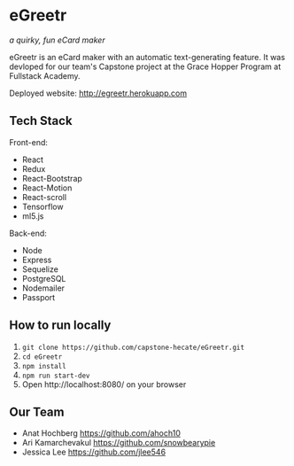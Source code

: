 # eGreetr

_a quirky, fun eCard maker_

eGreetr is an eCard maker with an automatic text-generating feature. It was devloped for our team's Capstone project at the Grace Hopper Program at Fullstack Academy.

Deployed website: http://egreetr.herokuapp.com

## Tech Stack

Front-end:

* React
* Redux
* React-Bootstrap
* React-Motion
* React-scroll
* Tensorflow
* ml5.js

Back-end:

* Node
* Express
* Sequelize
* PostgreSQL
* Nodemailer
* Passport

## How to run locally

1.  `git clone https://github.com/capstone-hecate/eGreetr.git`
2.  `cd eGreetr`
3.  `npm install`
4.  `npm run start-dev`
5.  Open http://localhost:8080/ on your browser

## Our Team

* Anat Hochberg https://github.com/ahoch10
* Ari Kamarchevakul https://github.com/snowbearypie
* Jessica Lee https://github.com/jlee546

